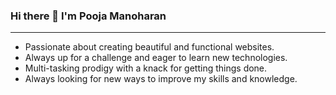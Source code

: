 ### Hi there 👋 I'm Pooja Manoharan
----------------------------------------------------------------------

- Passionate about creating beautiful and functional websites.
- Always up for a challenge and eager to learn new technologies.
- Multi-tasking prodigy with a knack for getting things done.
- Always looking for new ways to improve my skills and knowledge.

<!--
**Pooja-Manoharan/Pooja-Manoharan** is a ✨ _special_ ✨ repository because its `README.md` (this file) appears on your GitHub profile.

Here are some ideas to get you started:

- 🔭 I’m currently working on ...
- 🌱 I’m currently learning ...
- 👯 I’m looking to collaborate on ...
- 🤔 I’m looking for help with ...
- 💬 Ask me about ...
- 📫 How to reach me: ...
- 😄 Pronouns: ...
- ⚡ Fun fact: ...
-->
